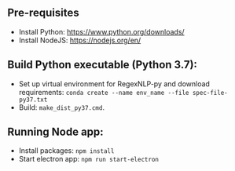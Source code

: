 ## Pre-requisites
- Install Python: https://www.python.org/downloads/
- Install NodeJS: https://nodejs.org/en/

## Build Python executable (Python 3.7):
- Set up virtual environment for RegexNLP-py and download requirements: `conda create --name env_name --file spec-file-py37.txt`
- Build: `make_dist_py37.cmd`.

## Running Node app:
- Install packages: `npm install`
- Start electron app: `npm run start-electron`
